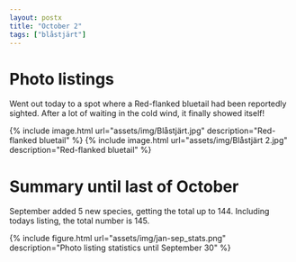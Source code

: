 ```yaml
---
layout: postx
title: "October 2"
tags: ["blåstjärt"]
---
```

# Photo listings
Went out today to a spot where a Red-flanked bluetail had been reportedly
sighted. After a lot of waiting in the cold wind, it finally showed itself!

{% include image.html url="assets/img/Blåstjärt.jpg" description="Red-flanked bluetail" %}
{% include image.html url="assets/img/Blåstjärt 2.jpg" description="Red-flanked bluetail" %}

# Summary until last of October
September added 5 new species, getting the total up to 144. Including todays
listing, the total number is 145.

{% include figure.html url="assets/img/jan-sep_stats.png" description="Photo listing statistics until September 30" %}
